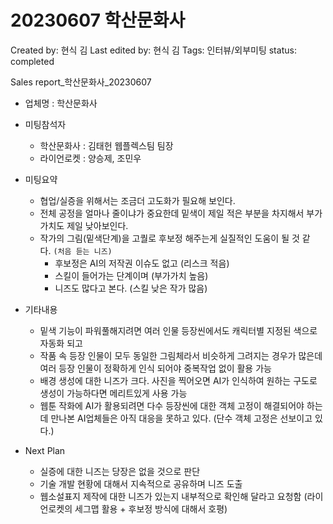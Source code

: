 # 20230607 학산문화사

Created by: 현식 김
Last edited by: 현식 김
Tags: 인터뷰/외부미팅
status: completed

Sales report_학산문화사_20230607

- 업체명 : 학산문화사
- 미팅참석자
    - 학산문화사 : 김태헌 웹플렉스팀 팀장
    - 라이언로켓 : 양승제, 조민우
- 미팅요약
    - 협업/실증을 위해서는 조금더 고도화가 필요해 보인다.
    - 전체 공정을 얼마나 줄이냐가 중요한데 밑색이 제일 적은 부분을 차지해서 부가가치도 제일 낮아보인다.
    - 작가의 그림(밑색단계)을 고퀄로 후보정 해주는게 실질적인 도움이 될 것 같다. `(처음 듣는 니즈)`
        - 후보정은 AI의 저작권 이슈도 없고 (리스크 적음)
        - 스킬이 들어가는 단계이며 (부가가치 높음)
        - 니즈도 많다고 본다. (스킬 낮은 작가 많음)
- 기타내용
    
    
    - 밑색 기능이 파워풀해지려면 여러 인물 등장씬에서도 캐릭터별 지정된 색으로 자동화 되고
    - 작품 속 등장 인물이 모두 동일한 그림체라서 비슷하게 그려지는 경우가 많은데 여러 등장 인물이 정확하게 인식 되어야 중복작업 없이 활용 가능
    - 배경 생성에 대한 니즈가 크다. 사진을 찍어오면 AI가 인식하여 원하는 구도로 생성이 가능하다면 메리트있게 사용 가능
    - 웹툰 작화에 AI가 활용되려면 다수 등장씬에 대한 객체 고정이 해결되어야 하는데 만나본 AI업체들은 아직 대응을 못하고 있다. (단수 객체 고정은 선보이고 있다.)
- Next Plan
    - 실증에 대한 니즈는 당장은 없을 것으로 판단
    - 기술 개발 현황에 대해서 지속적으로 공유하며 니즈 도출
    - 웹소설표지 제작에 대한 니즈가 있는지 내부적으로 확인해 달라고 요청함 (라이언로켓의 세그맵 활용 + 후보정 방식에 대해서 호평)